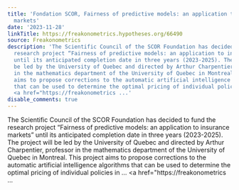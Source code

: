 ```yaml
---
title: 'Fondation SCOR, Fairness of predictive models: an application to insurance
  markets'
date: '2023-11-28'
linkTitle: https://freakonometrics.hypotheses.org/66490
source: Freakonometrics
description: 'The Scientific Council of the SCOR Foundation has decided to fund the
  research project “Fairness of predictive models: an application to insurance markets”
  until its anticipated completion date in three years (2023-2025). The project will
  be led by the University of Quebec and directed by Arthur Charpentier, professor
  in the mathematics department of the University of Quebec in Montreal. This project
  aims to propose corrections to the automatic artificial intelligence algorithms
  that can be used to determine the optimal pricing of individual policies in &#8230;
  <a href="https://freakonometrics ...'
disable_comments: true
---
```

The Scientific Council of the SCOR Foundation has decided to fund the research project “Fairness of predictive models: an application to insurance markets” until its anticipated completion date in three years (2023-2025). The project will be led by the University of Quebec and directed by Arthur Charpentier, professor in the mathematics department of the University of Quebec in Montreal. This project aims to propose corrections to the automatic artificial intelligence algorithms that can be used to determine the optimal pricing of individual policies in &#8230; <a href="https://freakonometrics ...